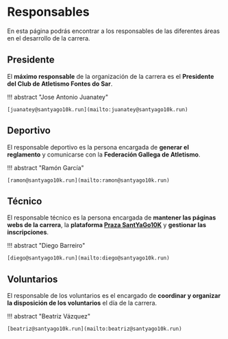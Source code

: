 # Responsables

En esta página podrás encontrar a los responsables de las diferentes áreas en el desarrollo de la carrera.

## Presidente

El **máximo responsable** de la organización de la carrera es el **Presidente del Club de Atletismo Fontes do Sar**.

!!! abstract "Jose Antonio Juanatey"

    [juanatey@santyago10k.run](mailto:juanatey@santyago10k.run)

## Deportivo

El responsable deportivo es la persona encargada de **generar el reglamento** y comunicarse con la **Federación Gallega
de Atletismo**.

!!! abstract "Ramón García"

    [ramon@santyago10k.run](mailto:ramon@santyago10k.run)

## Técnico

El responsable técnico es la persona encargada de **mantener las páginas webs de la carrera**, la **plataforma
[Praza SantYaGo10K](https://praza.santyago10k.run)** y **gestionar las inscripciones**.

!!! abstract "Diego Barreiro"

    [diego@santyago10k.run](mailto:diego@santyago10k.run)

## Voluntarios

El responsable de los voluntarios es el encargado de **coordinar y organizar la disposición de los voluntarios** el día
de la carrera.

!!! abstract "Beatriz Vázquez"

    [beatriz@santyago10k.run](mailto:beatriz@santyago10k.run)
